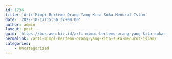 ```yaml
---
id: 1736
title: 'Arti Mimpi Bertemu Orang Yang Kita Suka Menurut Islam'
date: '2022-10-17T15:56:37+00:00'
author: admin
layout: post
guid: 'https://bos.awn.biz.id/arti-mimpi-bertemu-orang-yang-kita-suka-menurut-islam/'
permalink: /arti-mimpi-bertemu-orang-yang-kita-suka-menurut-islam/
categories:
    - Uncategorized
---
```


